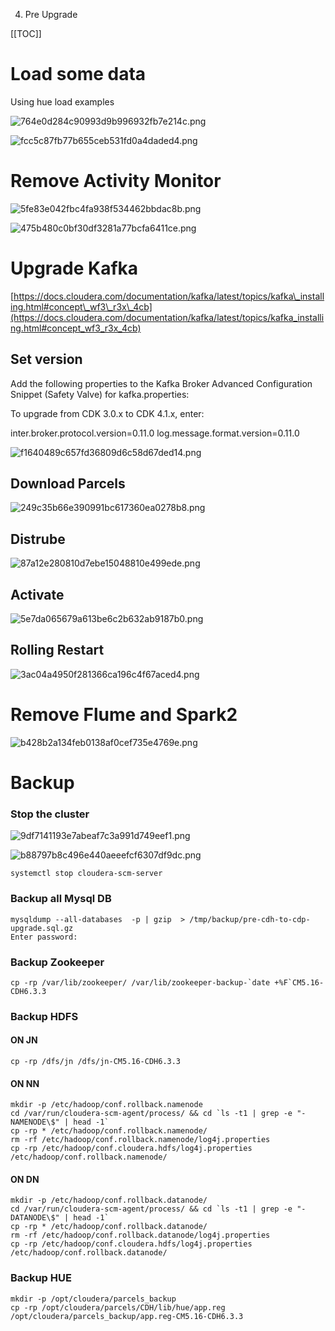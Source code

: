 4. Pre Upgrade

[[TOC]]

# Load some data

Using hue load examples

![764e0d284c90993d9b996932fb7e214c.png](../_resources/3665d33329bd4231b1110566e09713ae.png)

![fcc5c87fb77b655ceb531fd0a4daded4.png](../_resources/43e26c8b3a764bccafa9093549977137.png)

# Remove Activity Monitor

![5fe83e042fbc4fa938f534462bbdac8b.png](../_resources/5c9fd097becb49ccbf4d0f470df527ea.png)

![475b480c0bf30df3281a77bcfa6411ce.png](../_resources/466fb98c662341c098cf1b7b14cbb3c9.png)

# Upgrade Kafka

[https://docs.cloudera.com/documentation/kafka/latest/topics/kafka\_installing.html#concept\_wf3\_r3x\_4cb](https://docs.cloudera.com/documentation/kafka/latest/topics/kafka_installing.html#concept_wf3_r3x_4cb)

## Set version

Add the following properties to the Kafka Broker Advanced Configuration Snippet (Safety Valve) for kafka.properties:

To upgrade from CDK 3.0.x to CDK 4.1.x, enter:

inter.broker.protocol.version=0.11.0
log.message.format.version=0.11.0

![f1640489c657fd36809d6c58d67ded14.png](../_resources/0bd673eb880843e98d7a50ff931be18b.png)

## Download Parcels

![249c35b66e390991bc617360ea0278b8.png](../_resources/2620434ea40c4da591b873ae4b1b3706.png)

## Distrube

![87a12e280810d7ebe15048810e499ede.png](../_resources/ea86b772b65847a4adcbcff76dd5e68a.png)

## Activate

![5e7da065679a613be6c2b632ab9187b0.png](../_resources/1c9cc30fe0314561a92cd1c8e82bfb4e.png)

## Rolling Restart

![3ac04a4950f281366ca196c4f67aced4.png](../_resources/302cb7b9776347559c89811dd9aaf920.png)

# Remove Flume and Spark2

![b428b2a134feb0138af0cef735e4769e.png](../_resources/619c90ac6a0643a6b300d22e62e0f33b.png)

# Backup

### Stop the cluster

![9df7141193e7abeaf7c3a991d749eef1.png](../_resources/277f14b3bd634303a5b13badd63369ca.png)

![b88797b8c496e440aeeefcf6307df9dc.png](../_resources/c73bd22c133d4918bf3ce8d14dbe1a43.png)

```
systemctl stop cloudera-scm-server
```

### Backup all Mysql DB

```
mysqldump --all-databases  -p | gzip  > /tmp/backup/pre-cdh-to-cdp-upgrade.sql.gz
Enter password:
```
### Backup Zookeeper

```
cp -rp /var/lib/zookeeper/ /var/lib/zookeeper-backup-`date +%F`CM5.16-CDH6.3.3
```


### Backup HDFS

#### ON JN

```
cp -rp /dfs/jn /dfs/jn-CM5.16-CDH6.3.3
```

#### ON NN
```
mkdir -p /etc/hadoop/conf.rollback.namenode
cd /var/run/cloudera-scm-agent/process/ && cd `ls -t1 | grep -e "-NAMENODE\$" | head -1`
cp -rp * /etc/hadoop/conf.rollback.namenode/
rm -rf /etc/hadoop/conf.rollback.namenode/log4j.properties
cp -rp /etc/hadoop/conf.cloudera.hdfs/log4j.properties /etc/hadoop/conf.rollback.namenode/
```

#### ON DN

```
mkdir -p /etc/hadoop/conf.rollback.datanode/
cd /var/run/cloudera-scm-agent/process/ && cd `ls -t1 | grep -e "-DATANODE\$" | head -1`
cp -rp * /etc/hadoop/conf.rollback.datanode/
rm -rf /etc/hadoop/conf.rollback.datanode/log4j.properties
cp -rp /etc/hadoop/conf.cloudera.hdfs/log4j.properties /etc/hadoop/conf.rollback.datanode/
```

### Backup HUE

```
mkdir -p /opt/cloudera/parcels_backup
cp -rp /opt/cloudera/parcels/CDH/lib/hue/app.reg /opt/cloudera/parcels_backup/app.reg-CM5.16-CDH6.3.3 
```


